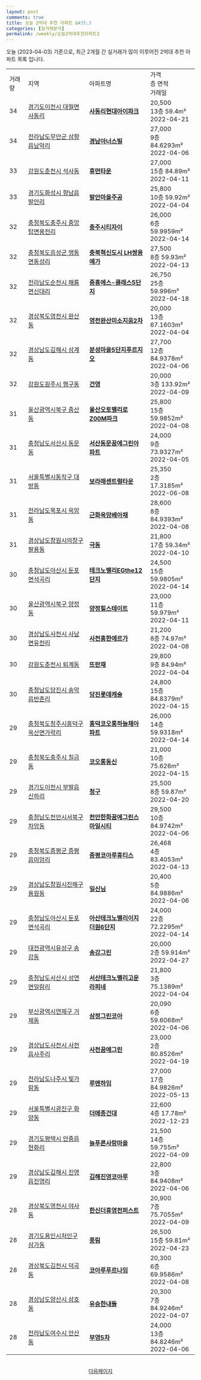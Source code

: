 ```yaml
---
layout: post
comments: true
title: 오늘 2억대 추천 아파트 &#35;3
categories: [실거래분석]
permalink: /weekly/오늘2억대추천아파트3
---
```


오늘 (2023-04-03) 기준으로, 최근 2개월 간 실거래가 많이 이루어진 2억대 추천 아파트 목록 입니다.

<table class="sortable">
  <tr>
    <td>거래량</td>
    <td>지역</td>
    <td>아파트명</td>
    <td>가격<br>층 면적<br>거래일</td>
  </tr>

  <tr class="item">
    <td>34</td>
    <td><a href="/apt/경기도이천시대월면사동리">경기도이천시 대월면사동리</a></td>
    <td style="font-weight: bold;"><a href="/apt/경기도이천시대월면사동리사동리현대아이파크">사동리현대아이파크</a></td>
    <td>20,500<br>13층  59.4m²<br>2022-04-21</td>
  </tr>

  <tr class="item">
    <td>34</td>
    <td><a href="/apt/전라남도무안군삼향읍남악리">전라남도무안군 삼향읍남악리</a></td>
    <td style="font-weight: bold;"><a href="/apt/전라남도무안군삼향읍남악리경남아너스빌">경남아너스빌</a></td>
    <td>27,000<br>9층  84.6293m²<br>2022-04-06</td>
  </tr>

  <tr class="item">
    <td>33</td>
    <td><a href="/apt/강원도춘천시석사동">강원도춘천시 석사동</a></td>
    <td style="font-weight: bold;"><a href="/apt/강원도춘천시석사동휴먼타운">휴먼타운</a></td>
    <td>27,000<br>15층  84.89m²<br>2022-04-11</td>
  </tr>

  <tr class="item">
    <td>33</td>
    <td><a href="/apt/경기도화성시향남읍발안리">경기도화성시 향남읍발안리</a></td>
    <td style="font-weight: bold;"><a href="/apt/경기도화성시향남읍발안리발안마을주공">발안마을주공</a></td>
    <td>25,800<br>10층  59.92m²<br>2022-04-04</td>
  </tr>

  <tr class="item">
    <td>32</td>
    <td><a href="/apt/충청북도충주시중앙탑면용전리">충청북도충주시 중앙탑면용전리</a></td>
    <td style="font-weight: bold;"><a href="/apt/충청북도충주시중앙탑면용전리충주시티자이">충주시티자이</a></td>
    <td>26,000<br>6층  59.9959m²<br>2022-04-14</td>
  </tr>

  <tr class="item">
    <td>32</td>
    <td><a href="/apt/충청북도음성군맹동면동성리">충청북도음성군 맹동면동성리</a></td>
    <td style="font-weight: bold;"><a href="/apt/충청북도음성군맹동면동성리충북혁신도시LH쌍용예가">충북혁신도시 LH쌍용예가</a></td>
    <td>27,500<br>8층  59.93m²<br>2022-04-13</td>
  </tr>

  <tr class="item">
    <td>32</td>
    <td><a href="/apt/전라남도순천시해룡면신대리">전라남도순천시 해룡면신대리</a></td>
    <td style="font-weight: bold;"><a href="/apt/전라남도순천시해룡면신대리중흥에스-클래스5단지">중흥에스-클래스5단지</a></td>
    <td>26,750<br>25층  59.996m²<br>2022-04-18</td>
  </tr>

  <tr class="item">
    <td>32</td>
    <td><a href="/apt/경상북도영천시완산동">경상북도영천시 완산동</a></td>
    <td style="font-weight: bold;"><a href="/apt/경상북도영천시완산동영천완산미소지움2차">영천완산미소지움2차</a></td>
    <td>20,000<br>13층  67.1603m²<br>2022-04-04</td>
  </tr>

  <tr class="item">
    <td>32</td>
    <td><a href="/apt/경상남도김해시삼계동">경상남도김해시 삼계동</a></td>
    <td style="font-weight: bold;"><a href="/apt/경상남도김해시삼계동분성마을5단지푸르지오">분성마을5단지푸르지오</a></td>
    <td>27,700<br>12층  84.9378m²<br>2022-04-06</td>
  </tr>

  <tr class="item">
    <td>32</td>
    <td><a href="/apt/강원도원주시행구동">강원도원주시 행구동</a></td>
    <td style="font-weight: bold;"><a href="/apt/강원도원주시행구동건영">건영</a></td>
    <td>20,000<br>3층  133.92m²<br>2022-04-09</td>
  </tr>

  <tr class="item">
    <td>31</td>
    <td><a href="/apt/울산광역시북구중산동">울산광역시북구 중산동</a></td>
    <td style="font-weight: bold;"><a href="/apt/울산광역시북구중산동울산오토밸리로Z00M파크">울산오토밸리로Z00M파크</a></td>
    <td>25,800<br>15층  59.9852m²<br>2022-04-08</td>
  </tr>

  <tr class="item">
    <td>31</td>
    <td><a href="/apt/충청남도서산시동문동">충청남도서산시 동문동</a></td>
    <td style="font-weight: bold;"><a href="/apt/충청남도서산시동문동서산동문꿈에그린아파트">서산동문꿈에그린아파트</a></td>
    <td>24,000<br>9층  73.9327m²<br>2022-04-05</td>
  </tr>

  <tr class="item">
    <td>31</td>
    <td><a href="/apt/서울특별시동작구대방동">서울특별시동작구 대방동</a></td>
    <td style="font-weight: bold;"><a href="/apt/서울특별시동작구대방동보라매센트럴타운">보라매센트럴타운</a></td>
    <td>25,350<br>2층  17.3185m²<br>2022-06-08</td>
  </tr>

  <tr class="item">
    <td>31</td>
    <td><a href="/apt/전라남도목포시옥암동">전라남도목포시 옥암동</a></td>
    <td style="font-weight: bold;"><a href="/apt/전라남도목포시옥암동근화옥암베아채">근화옥암베아채</a></td>
    <td>28,600<br>8층  84.9393m²<br>2022-04-08</td>
  </tr>

  <tr class="item">
    <td>31</td>
    <td><a href="/apt/경상남도창원시의창구팔용동">경상남도창원시의창구 팔용동</a></td>
    <td style="font-weight: bold;"><a href="/apt/경상남도창원시의창구팔용동극동">극동</a></td>
    <td>21,800<br>17층  59.34m²<br>2022-04-10</td>
  </tr>

  <tr class="item">
    <td>30</td>
    <td><a href="/apt/충청남도아산시둔포면석곡리">충청남도아산시 둔포면석곡리</a></td>
    <td style="font-weight: bold;"><a href="/apt/충청남도아산시둔포면석곡리테크노밸리EGthe12단지">테크노밸리EGthe12단지</a></td>
    <td>24,500<br>15층  59.9805m²<br>2022-04-14</td>
  </tr>

  <tr class="item">
    <td>30</td>
    <td><a href="/apt/울산광역시북구양정동">울산광역시북구 양정동</a></td>
    <td style="font-weight: bold;"><a href="/apt/울산광역시북구양정동양정힐스테이트">양정힐스테이트</a></td>
    <td>23,000<br>11층  59.979m²<br>2022-04-11</td>
  </tr>

  <tr class="item">
    <td>30</td>
    <td><a href="/apt/경상남도사천시사남면유천리">경상남도사천시 사남면유천리</a></td>
    <td style="font-weight: bold;"><a href="/apt/경상남도사천시사남면유천리사천흥한에르가">사천흥한에르가</a></td>
    <td>21,200<br>8층  74.97m²<br>2022-04-08</td>
  </tr>

  <tr class="item">
    <td>30</td>
    <td><a href="/apt/강원도춘천시퇴계동">강원도춘천시 퇴계동</a></td>
    <td style="font-weight: bold;"><a href="/apt/강원도춘천시퇴계동뜨란채">뜨란채</a></td>
    <td>29,800<br>9층  84.94m²<br>2022-04-04</td>
  </tr>

  <tr class="item">
    <td>30</td>
    <td><a href="/apt/충청남도당진시송악읍반촌리">충청남도당진시 송악읍반촌리</a></td>
    <td style="font-weight: bold;"><a href="/apt/충청남도당진시송악읍반촌리당진롯데캐슬">당진롯데캐슬</a></td>
    <td>24,800<br>15층  84.8379m²<br>2022-04-15</td>
  </tr>

  <tr class="item">
    <td>29</td>
    <td><a href="/apt/충청북도청주시흥덕구옥산면가락리">충청북도청주시흥덕구 옥산면가락리</a></td>
    <td style="font-weight: bold;"><a href="/apt/충청북도청주시흥덕구옥산면가락리흥덕코오롱하늘채아파트">흥덕코오롱하늘채아파트</a></td>
    <td>26,000<br>14층  59.9318m²<br>2022-04-14</td>
  </tr>

  <tr class="item">
    <td>29</td>
    <td><a href="/apt/충청북도충주시칠금동">충청북도충주시 칠금동</a></td>
    <td style="font-weight: bold;"><a href="/apt/충청북도충주시칠금동코오롱동신">코오롱동신</a></td>
    <td>21,000<br>10층  75.626m²<br>2022-04-15</td>
  </tr>

  <tr class="item">
    <td>29</td>
    <td><a href="/apt/경기도이천시부발읍신하리">경기도이천시 부발읍신하리</a></td>
    <td style="font-weight: bold;"><a href="/apt/경기도이천시부발읍신하리청구">청구</a></td>
    <td>25,500<br>8층  59.87m²<br>2022-04-20</td>
  </tr>

  <tr class="item">
    <td>29</td>
    <td><a href="/apt/충청남도천안시서북구차암동">충청남도천안시서북구 차암동</a></td>
    <td style="font-weight: bold;"><a href="/apt/충청남도천안시서북구차암동천안한화꿈에그린스마일시티">천안한화꿈에그린스마일시티</a></td>
    <td>29,500<br>10층  84.9742m²<br>2022-04-06</td>
  </tr>

  <tr class="item">
    <td>29</td>
    <td><a href="/apt/충청북도증평군증평읍미암리">충청북도증평군 증평읍미암리</a></td>
    <td style="font-weight: bold;"><a href="/apt/충청북도증평군증평읍미암리증평코아루휴티스">증평코아루휴티스</a></td>
    <td>26,468<br>4층  83.4053m²<br>2022-04-13</td>
  </tr>

  <tr class="item">
    <td>29</td>
    <td><a href="/apt/경상남도창원시진해구용원동">경상남도창원시진해구 용원동</a></td>
    <td style="font-weight: bold;"><a href="/apt/경상남도창원시진해구용원동일신님">일신님</a></td>
    <td>20,400<br>5층  84.9886m²<br>2022-04-06</td>
  </tr>

  <tr class="item">
    <td>29</td>
    <td><a href="/apt/충청남도아산시둔포면석곡리">충청남도아산시 둔포면석곡리</a></td>
    <td style="font-weight: bold;"><a href="/apt/충청남도아산시둔포면석곡리아산테크노밸리이지더원6단지">아산테크노밸리이지더원6단지</a></td>
    <td>24,000<br>22층  72.2295m²<br>2022-04-14</td>
  </tr>

  <tr class="item">
    <td>29</td>
    <td><a href="/apt/대전광역시유성구송강동">대전광역시유성구 송강동</a></td>
    <td style="font-weight: bold;"><a href="/apt/대전광역시유성구송강동송강그린">송강그린</a></td>
    <td>20,000<br>2층  59.914m²<br>2022-04-27</td>
  </tr>

  <tr class="item">
    <td>29</td>
    <td><a href="/apt/충청남도서산시성연면일람리">충청남도서산시 성연면일람리</a></td>
    <td style="font-weight: bold;"><a href="/apt/충청남도서산시성연면일람리서산테크노밸리고운라피네">서산테크노밸리고운라피네</a></td>
    <td>21,800<br>3층  75.1389m²<br>2022-04-04</td>
  </tr>

  <tr class="item">
    <td>29</td>
    <td><a href="/apt/부산광역시연제구거제동">부산광역시연제구 거제동</a></td>
    <td style="font-weight: bold;"><a href="/apt/부산광역시연제구거제동삼정그린코아">삼정그린코아</a></td>
    <td>20,090<br>6층  59.6068m²<br>2022-04-06</td>
  </tr>

  <tr class="item">
    <td>29</td>
    <td><a href="/apt/경상남도사천시사천읍사주리">경상남도사천시 사천읍사주리</a></td>
    <td style="font-weight: bold;"><a href="/apt/경상남도사천시사천읍사주리사천꿈에그린">사천꿈에그린</a></td>
    <td>23,000<br>2층  80.8526m²<br>2022-04-19</td>
  </tr>

  <tr class="item">
    <td>29</td>
    <td><a href="/apt/전라남도나주시빛가람동">전라남도나주시 빛가람동</a></td>
    <td style="font-weight: bold;"><a href="/apt/전라남도나주시빛가람동루멘하임">루멘하임</a></td>
    <td>27,000<br>17층  84.9826m²<br>2022-05-13</td>
  </tr>

  <tr class="item">
    <td>29</td>
    <td><a href="/apt/서울특별시광진구화양동">서울특별시광진구 화양동</a></td>
    <td style="font-weight: bold;"><a href="/apt/서울특별시광진구화양동더메종건대">더메종건대</a></td>
    <td>22,600<br>4층  17.78m²<br>2022-12-23</td>
  </tr>

  <tr class="item">
    <td>29</td>
    <td><a href="/apt/경기도평택시안중읍현화리">경기도평택시 안중읍현화리</a></td>
    <td style="font-weight: bold;"><a href="/apt/경기도평택시안중읍현화리늘푸른사랑마을">늘푸른사랑마을</a></td>
    <td>21,500<br>14층  59.755m²<br>2022-04-09</td>
  </tr>

  <tr class="item">
    <td>29</td>
    <td><a href="/apt/경상남도김해시진영읍진영리">경상남도김해시 진영읍진영리</a></td>
    <td style="font-weight: bold;"><a href="/apt/경상남도김해시진영읍진영리김해진영코아루">김해진영코아루</a></td>
    <td>22,800<br>3층  84.9408m²<br>2022-04-06</td>
  </tr>

  <tr class="item">
    <td>28</td>
    <td><a href="/apt/경상북도영천시야사동">경상북도영천시 야사동</a></td>
    <td style="font-weight: bold;"><a href="/apt/경상북도영천시야사동한신더휴영천퍼스트">한신더휴영천퍼스트</a></td>
    <td>20,900<br>7층  75.7055m²<br>2022-04-09</td>
  </tr>

  <tr class="item">
    <td>28</td>
    <td><a href="/apt/경기도용인시처인구삼가동">경기도용인시처인구 삼가동</a></td>
    <td style="font-weight: bold;"><a href="/apt/경기도용인시처인구삼가동풍림">풍림</a></td>
    <td>26,500<br>15층  59.81m²<br>2022-04-23</td>
  </tr>

  <tr class="item">
    <td>28</td>
    <td><a href="/apt/경상북도김천시덕곡동">경상북도김천시 덕곡동</a></td>
    <td style="font-weight: bold;"><a href="/apt/경상북도김천시덕곡동코아루푸르나임">코아루푸르나임</a></td>
    <td>20,300<br>6층  69.9586m²<br>2022-04-08</td>
  </tr>

  <tr class="item">
    <td>28</td>
    <td><a href="/apt/경상남도양산시삼호동">경상남도양산시 삼호동</a></td>
    <td style="font-weight: bold;"><a href="/apt/경상남도양산시삼호동유승한내들">유승한내들</a></td>
    <td>20,300<br>7층  84.9246m²<br>2022-04-07</td>
  </tr>

  <tr class="item">
    <td>28</td>
    <td><a href="/apt/전라남도여수시안산동">전라남도여수시 안산동</a></td>
    <td style="font-weight: bold;"><a href="/apt/전라남도여수시안산동부영5차">부영5차</a></td>
    <td>24,000<br>13층  84.8246m²<br>2022-04-06</td>
  </tr>

  <tr>
      <script async src="https://pagead2.googlesyndication.com/pagead/js/adsbygoogle.js?client=ca-pub-3485438051770037"
          crossorigin="anonymous"></script>
      <ins class="adsbygoogle"
          style="display:block"
          data-ad-format="fluid"
          data-ad-layout-key="-fb+5w+4e-db+86"
          data-ad-client="ca-pub-3485438051770037"
          data-ad-slot="1827090281"></ins>
      <script>
          (adsbygoogle = window.adsbygoogle || []).push({});
      </script>
  </tr>
    
</table>

<br>
<center><a href="/weekly/오늘2억대추천아파트">다음페이지</a></center>
<br><br>
